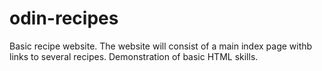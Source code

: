 # odin-recipes
Basic recipe website.
The website will consist of a main index page withb links to several recipes.
Demonstration of basic HTML skills.